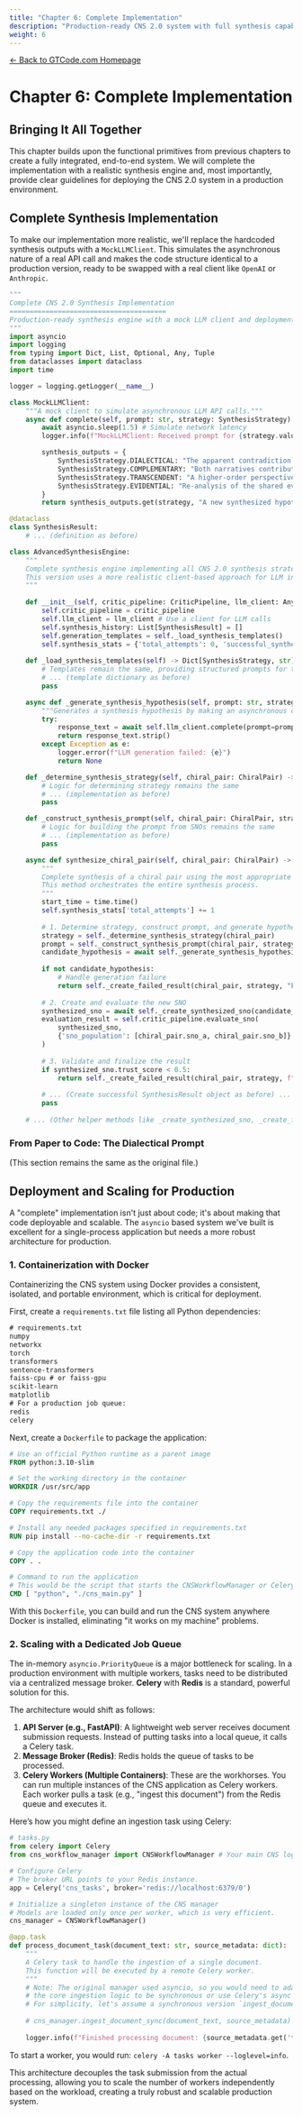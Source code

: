 ```yaml
---
title: "Chapter 6: Complete Implementation"
description: "Production-ready CNS 2.0 system with full synthesis capabilities and deployment guidelines"
weight: 6
---
```


<div class="guide-header">
    <a href="/" class="home-link">← Back to GTCode.com Homepage</a>
</div>

# Chapter 6: Complete Implementation

## Bringing It All Together

This chapter builds upon the functional primitives from previous chapters to create a fully integrated, end-to-end system. We will complete the implementation with a realistic synthesis engine and, most importantly, provide clear guidelines for deploying the CNS 2.0 system in a production environment.

## Complete Synthesis Implementation

To make our implementation more realistic, we'll replace the hardcoded synthesis outputs with a `MockLLMClient`. This simulates the asynchronous nature of a real API call and makes the code structure identical to a production version, ready to be swapped with a real client like `OpenAI` or `Anthropic`.

```python
"""
Complete CNS 2.0 Synthesis Implementation
=======================================
Production-ready synthesis engine with a mock LLM client and deployment guidelines.
"""
import asyncio
import logging
from typing import Dict, List, Optional, Any, Tuple
from dataclasses import dataclass
import time

logger = logging.getLogger(__name__)

class MockLLMClient:
    """A mock client to simulate asynchronous LLM API calls."""
    async def complete(self, prompt: str, strategy: SynthesisStrategy) -> str:
        await asyncio.sleep(1.5) # Simulate network latency
        logger.info(f"MockLLMClient: Received prompt for {strategy.value} strategy.")

        synthesis_outputs = {
            SynthesisStrategy.DIALECTICAL: "The apparent contradiction is resolved by recognizing that both perspectives address different temporal dimensions of the phenomenon, suggesting a more nuanced, context-dependent understanding.",
            SynthesisStrategy.COMPLEMENTARY: "Both narratives contribute essential insights that, when integrated, provide a more comprehensive understanding of the phenomenon.",
            SynthesisStrategy.TRANSCENDENT: "A higher-order perspective reveals that both narratives are special cases of a more general underlying principle.",
            SynthesisStrategy.EVIDENTIAL: "Re-analysis of the shared evidence indicates that different methodological assumptions led to the divergent conclusions, which can be reconciled."
        }
        return synthesis_outputs.get(strategy, "A new synthesized hypothesis has been generated.")

@dataclass
class SynthesisResult:
    # ... (definition as before)

class AdvancedSynthesisEngine:
    """
    Complete synthesis engine implementing all CNS 2.0 synthesis strategies.
    This version uses a more realistic client-based approach for LLM interaction.
    """
    
    def __init__(self, critic_pipeline: CriticPipeline, llm_client: Any):
        self.critic_pipeline = critic_pipeline
        self.llm_client = llm_client # Use a client for LLM calls
        self.synthesis_history: List[SynthesisResult] = []
        self.generation_templates = self._load_synthesis_templates()
        self.synthesis_stats = {'total_attempts': 0, 'successful_syntheses': 0}
    
    def _load_synthesis_templates(self) -> Dict[SynthesisStrategy, str]:
        # Templates remain the same, providing structured prompts for the LLM
        # ... (template dictionary as before)
        pass

    async def _generate_synthesis_hypothesis(self, prompt: str, strategy: SynthesisStrategy) -> Optional[str]:
        """Generates a synthesis hypothesis by making an asynchronous call to the LLM client."""
        try:
            response_text = await self.llm_client.complete(prompt=prompt, strategy=strategy)
            return response_text.strip()
        except Exception as e:
            logger.error(f"LLM generation failed: {e}")
            return None

    def _determine_synthesis_strategy(self, chiral_pair: ChiralPair) -> SynthesisStrategy:
        # Logic for determining strategy remains the same
        # ... (implementation as before)
        pass

    def _construct_synthesis_prompt(self, chiral_pair: ChiralPair, strategy: SynthesisStrategy) -> str:
        # Logic for building the prompt from SNOs remains the same
        # ... (implementation as before)
        pass

    async def synthesize_chiral_pair(self, chiral_pair: ChiralPair) -> SynthesisResult:
        """
        Complete synthesis of a chiral pair using the most appropriate strategy.
        This method orchestrates the entire synthesis process.
        """
        start_time = time.time()
        self.synthesis_stats['total_attempts'] += 1
        
        # 1. Determine strategy, construct prompt, and generate hypothesis
        strategy = self._determine_synthesis_strategy(chiral_pair)
        prompt = self._construct_synthesis_prompt(chiral_pair, strategy)
        candidate_hypothesis = await self._generate_synthesis_hypothesis(prompt, strategy)
        
        if not candidate_hypothesis:
            # Handle generation failure
            return self._create_failed_result(chiral_pair, strategy, "Failed to generate hypothesis from LLM.")
        
        # 2. Create and evaluate the new SNO
        synthesized_sno = await self._create_synthesized_sno(candidate_hypothesis, chiral_pair)
        evaluation_result = self.critic_pipeline.evaluate_sno(
            synthesized_sno,
            {'sno_population': [chiral_pair.sno_a, chiral_pair.sno_b]}
        )
        
        # 3. Validate and finalize the result
        if synthesized_sno.trust_score < 0.5:
            return self._create_failed_result(chiral_pair, strategy, f"Low quality synthesis: {synthesized_sno.trust_score}")
        
        # ... (Create successful SynthesisResult object as before) ...
        pass
    
    # ... (Other helper methods like _create_synthesized_sno, _create_failed_result, etc. remain the same) ...
```

### From Paper to Code: The Dialectical Prompt
(This section remains the same as the original file.)

## Deployment and Scaling for Production

A "complete" implementation isn't just about code; it's about making that code deployable and scalable. The `asyncio` based system we've built is excellent for a single-process application but needs a more robust architecture for production.

### 1. Containerization with Docker

Containerizing the CNS system using Docker provides a consistent, isolated, and portable environment, which is critical for deployment.

First, create a `requirements.txt` file listing all Python dependencies:
```txt
# requirements.txt
numpy
networkx
torch
transformers
sentence-transformers
faiss-cpu # or faiss-gpu
scikit-learn
matplotlib
# For a production job queue:
redis
celery
```

Next, create a `Dockerfile` to package the application:
```dockerfile
# Use an official Python runtime as a parent image
FROM python:3.10-slim

# Set the working directory in the container
WORKDIR /usr/src/app

# Copy the requirements file into the container
COPY requirements.txt ./

# Install any needed packages specified in requirements.txt
RUN pip install --no-cache-dir -r requirements.txt

# Copy the application code into the container
COPY . .

# Command to run the application
# This would be the script that starts the CNSWorkflowManager or Celery workers
CMD [ "python", "./cns_main.py" ]
```
With this `Dockerfile`, you can build and run the CNS system anywhere Docker is installed, eliminating "it works on my machine" problems.

### 2. Scaling with a Dedicated Job Queue

The in-memory `asyncio.PriorityQueue` is a major bottleneck for scaling. In a production environment with multiple workers, tasks need to be distributed via a centralized message broker. **Celery** with **Redis** is a standard, powerful solution for this.

The architecture would shift as follows:

1.  **API Server (e.g., FastAPI)**: A lightweight web server receives document submission requests. Instead of putting tasks into a local queue, it calls a Celery task.
2.  **Message Broker (Redis)**: Redis holds the queue of tasks to be processed.
3.  **Celery Workers (Multiple Containers)**: These are the workhorses. You can run multiple instances of the CNS application as Celery workers. Each worker pulls a task (e.g., "ingest this document") from the Redis queue and executes it.

Here’s how you might define an ingestion task using Celery:

```python
# tasks.py
from celery import Celery
from cns_workflow_manager import CNSWorkflowManager # Your main CNS logic

# Configure Celery
# The broker URL points to your Redis instance.
app = Celery('cns_tasks', broker='redis://localhost:6379/0')

# Initialize a singleton instance of the CNS manager
# Models are loaded only once per worker, which is very efficient.
cns_manager = CNSWorkflowManager()

@app.task
def process_document_task(document_text: str, source_metadata: dict):
    """
    A Celery task to handle the ingestion of a single document.
    This function will be executed by a remote Celery worker.
    """
    # Note: The original manager used asyncio, so you would need to adapt
    # the core ingestion logic to be synchronous or use Celery's async support.
    # For simplicity, let's assume a synchronous version `ingest_document_sync`.
    
    # cns_manager.ingest_document_sync(document_text, source_metadata)
    
    logger.info(f"Finished processing document: {source_metadata.get('title')}")

```

To start a worker, you would run: `celery -A tasks worker --loglevel=info`.

This architecture decouples the task submission from the actual processing, allowing you to scale the number of workers independently based on the workload, creating a truly robust and scalable production system.
